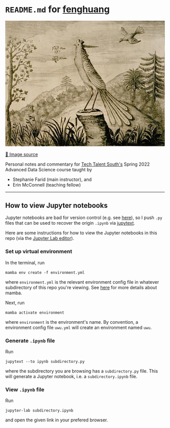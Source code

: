 # `README.md` for [fenghuang](https://github.com/Ai-Yukino/fenghuang)

![fenghuang.jpg](images/fenghuang.jpg)

[🍅 Image source](https://commons.wikimedia.org/wiki/File:Fenghuang-drawing-1664.jpg)

Personal notes and commentary for [Tech Talent South's](https://www.techtalentsouth.com/) Spring 2022 Advanced Data Science course taught by

- Stephanie Farid (main instructor), and
- Erin McConnell (teaching fellow)

---

## How to view Jupyter notebooks

Jupyter notebooks are bad for version control (e.g. see [here](https://goodresearch.dev/tidy.html#keep-jupyter-notebooks-tidy)), so I push `.py` files that can be used to recover the origin `.ipynb` via [jupytext](https://jupytext.readthedocs.io/en/latest/).

Here are some instructions for how to view the Jupyter notebooks in this repo (via the [Jupyter Lab editor](https://docs.jupyter.org/en/latest/install.html#jupyterlab)).

### Set up virtual environment

In the terminal, run

```
mamba env create -f environment.yml
```

where `environment.yml` is the relevant environment config file in whatever subdirectory of this repo you're viewing. See [here](https://mamba.readthedocs.io/en/latest/index.html) for more details about mamba.

Next, run

```
mamba activate environment
```

where `environment` is the environment's name. By convention, a environment config file `uwu.yml` will create an environment named `uwu`.

### Generate `.ipynb` file

Run

```
jupytext --to ipynb subdirectory.py
```

where the subdirectory you are browsing has a `subdirectory.py` file. This will generate a Jupyter notebook, i.e. a `subdirectory.ipynb` file.

### View `.ipynb` file

Run

```
jupyter-lab subdirectory.ipynb
```

and open the given link in your prefered browser.

